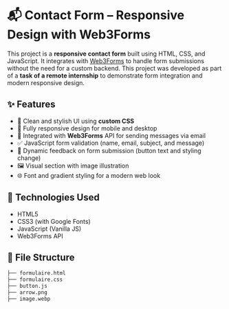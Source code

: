 # 📬 Contact Form – Responsive Design with Web3Forms

This project is a **responsive contact form** built using HTML, CSS, and JavaScript. It integrates with [Web3Forms](https://web3forms.com/) to handle form submissions without the need for a custom backend. This project was developed as part of a **task of a remote internship** to demonstrate form integration and modern responsive design.

## ✨ Features

- 🎨 Clean and stylish UI using **custom CSS**
- 📱 Fully responsive design for mobile and desktop
- 📩 Integrated with **Web3Forms** API for sending messages via email
- ✅ JavaScript form validation (name, email, subject, and message)
- 💚 Dynamic feedback on form submission (button text and styling change)
- 🖼️ Visual section with image illustration
- 🌐 Font and gradient styling for a modern web look

## 🚀 Technologies Used

- HTML5
- CSS3 (with Google Fonts)
- JavaScript (Vanilla JS)
- Web3Forms API

## 📁 File Structure

```bash
├── formulaire.html
├── formulaire.css
├── button.js
├── arrow.png
├── image.webp
